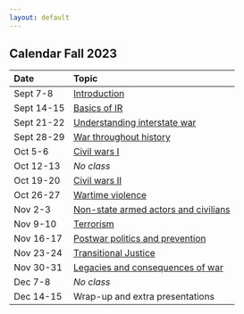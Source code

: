 ```yaml
---
layout: default
---
```


## Calendar Fall 2023

| Date        | Topic                                   |
| :---        | :---                                    |
| Sept 7-8    | [Introduction](./slides#introduction)   |
| Sept 14-15  | [Basics of IR](./slides#basics-of-ir)   |
| Sept 21-22  | [Understanding interstate war](./slides#interstate-war) |
| Sept 28-29  | [War throughout history](./slides#war-throughout-history) |
| Oct 5-6     | [Civil wars I](./slides#civil-wars)     |
| Oct 12-13   | *No class*                              |
| Oct 19-20   | [Civil wars II](./slides#civil-wars)    |
| Oct 26-27   | [Wartime violence](./slides#wartime-violence) |
| Nov 2-3     | [Non-state armed actors and civilians](./slides#non-state-armed-actors) |
| Nov 9-10    | [Terrorism](./slides#terrorism)         |
| Nov 16-17   | [Postwar politics and prevention](./slides#postwar-politics-and-prevention) |
| Nov 23-24   | [Transitional Justice](./slides#transitional-justice) |
| Nov 30-31   | [Legacies and consequences of war](./slides#legacies-and-consequences) |
| Dec 7-8     | *No class*                              |
| Dec 14-15   | Wrap-up and extra presentations         |
